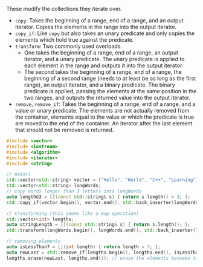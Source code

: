 These modify the collections they iterate over.

- `copy`: Takes the beginning of a range, end of a range, and an output iterator. Copies the elements in the range into the output iterator.
- `copy_if`: Like `copy` but also takes an unary predicate and only copies the elements which hold true against the predicate.
- `transform`: Two commonly used overloads.
	- One takes the beginning of a range, end of a range, an output iterator, and a unary predicate. The unary predicate is applied to each element in the range and outputs it into the output iterator.
	- The second takes the beginning of a range, end of a range, the beginning of a second range (needs to at least be as long as the first range), an output iterator, and a binary predicate. The binary predicate is applied, passing the elements at the same position in the two ranges, and outputs the returned value into the output iterator.
- `remove`, `remove_if`: Takes the beginning of a range, end of a range, and a value or unary predicate. The elements are not actually removed from the container, elements equal to the value or which the predicate is true are moved to the end of the container. An iterator after the last element that should not be removed is returned.

```cpp
#include <vector>
#include <iostream>
#include <algorithm>
#include <iterator>
#include <string>

// main()
std::vector<std::string> vector = {"Hello", "World", "C++", "Learning"};
std::vector<std::string> longWords;
// copy words longer than 3 letters into longWords
auto lengthG3 = [](const std::string& s) { return s.length() > 3; };
std::copy_if(vector.begin(), vector.end(), std::back_inserter(longWords), lengthG3);

// transforming (this seems like a map operation)
std::vector<int> lengths;
auto stringLength = [](const std::string& s) { return s.length(); };
std::transform(longWords.begin(), longWords.end(), std::back_inserter(lengths), stringLength);

// removing elements
auto isLessThan7 = [](int length) { return length < 7; };
auto newLast = std::remove_if(lengths.begin(), lengths.end(), isLessThan7);
lengths.erase(newLast, lengths.end()); // erase the elements between two iterators
```

